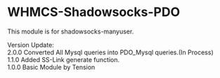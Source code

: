 # WHMCS-Shadowsocks-PDO

This module is for shadowsocks-manyuser.</br>

Version Update:</br>
2.0.0 Converted All Mysql queries into PDO_Mysql queries.(In Process)</br>
1.1.0 Added SS-Link generate function.</br>
1.0.0 Basic Module by Tension</br>
